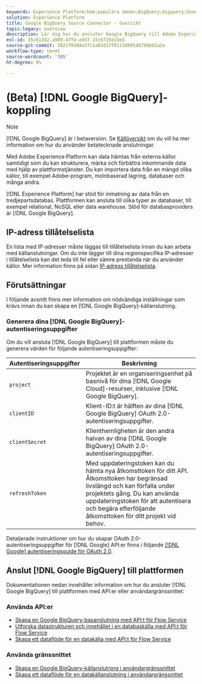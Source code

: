 ```yaml
---
keywords: Experience Platform;hem;populära ämnen;BigQuery;bigquery;Google BigQuery;google bigquery
solution: Experience Platform
title: Google BigQuery Source Connector - översikt
topic-legacy: overview
description: Lär dig hur du ansluter Google BigQuery till Adobe Experience Platform med hjälp av API:er eller användargränssnittet.
exl-id: 35c61382-a909-47f4-a937-15cb725ecbe3
source-git-commit: 5821f9304a37c1a03d17f0113d09548799662a2e
workflow-type: tm+mt
source-wordcount: '395'
ht-degree: 0%

---
```


# (Beta) [!DNL Google BigQuery]-koppling

>[!NOTE]
>
>[!DNL Google BigQuery] är i betaversion. Se [Källöversikt](../../home.md#terms-and-conditions) om du vill ha mer information om hur du använder betatecknade anslutningar.

Med Adobe Experience Platform kan data hämtas från externa källor samtidigt som du kan strukturera, märka och förbättra inkommande data med hjälp av plattformstjänster. Du kan importera data från en mängd olika källor, till exempel Adobe-program, molnbaserad lagring, databaser och många andra.

[!DNL Experience Platform] har stöd för inmatning av data från en tredjepartsdatabas. Plattformen kan ansluta till olika typer av databaser, till exempel relational, NoSQL eller data warehouse. Stöd för databasproviders är [!DNL Google BigQuery].

## IP-adress tillåtelselista

En lista med IP-adresser måste läggas till tillåtelselista innan du kan arbeta med källanslutningar. Om du inte lägger till dina regionspecifika IP-adresser i tillåtelselista kan det leda till fel eller sämre prestanda när du använder källor. Mer information finns på sidan [IP-adress tillåtelselista](../../ip-address-allow-list.md).

## Förutsättningar

I följande avsnitt finns mer information om nödvändiga inställningar som krävs innan du kan skapa en [!DNL Google BigQuery]-källanslutning.

### Generera dina [!DNL Google BigQuery]-autentiseringsuppgifter

Om du vill ansluta [!DNL Google BigQuery] till plattformen måste du generera värden för följande autentiseringsuppgifter:

| Autentiseringsuppgifter | Beskrivning |
| ---------- | ----------- |
| `project` | Projektet är en organiseringsenhet på basnivå för dina [!DNL Google Cloud]-resurser, inklusive [!DNL Google BigQuery]. |
| `clientID` | Klient-ID:t är hälften av dina [!DNL Google BigQuery] OAuth 2.0-autentiseringsuppgifter. |
| `clientSecret` | Klienthemligheten är den andra halvan av dina [!DNL Google BigQuery] OAuth 2.0-autentiseringsuppgifter. |
| `refreshToken` | Med uppdateringstoken kan du hämta nya åtkomsttoken för ditt API. Åtkomsttoken har begränsad livslängd och kan förfalla under projektets gång. Du kan använda uppdateringstoken för att autentisera och begära efterföljande åtkomsttoken för ditt projekt vid behov. |

Detaljerade instruktioner om hur du skapar OAuth 2.0-autentiseringsuppgifter för [!DNL Google] API:er finns i följande [[!DNL Google] autentiseringsguide för OAuth 2.0](https://developers.google.com/identity/protocols/oauth2).

## Anslut [!DNL Google BigQuery] till plattformen

Dokumentationen nedan innehåller information om hur du ansluter [!DNL Google BigQuery] till plattformen med API:er eller användargränssnittet:

### Använda API:er

- [Skapa en Google BigQuery-basanslutning med API:t för Flow Service](../../tutorials/api/create/databases/bigquery.md)
- [Utforska datastrukturen och innehållet i en databaskälla med API:t för Flow Service](../../tutorials/api/explore/database-nosql.md)
- [Skapa ett dataflöde för en datakälla med API:t för Flow Service](../../tutorials/api/collect/database-nosql.md)

### Använda gränssnittet

- [Skapa en Google BigQuery-källanslutning i användargränssnittet](../../tutorials/ui/create/databases/bigquery.md)
- [Skapa ett dataflöde för en datakällanslutning i användargränssnittet](../../tutorials/ui/dataflow/databases.md)
